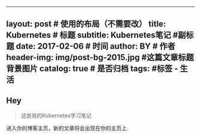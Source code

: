 
---
layout:     post   				    # 使用的布局（不需要改）
title:      Kubernetes 				# 标题 
subtitle:   Kubernetes笔记 #副标题
date:       2017-02-06 				# 时间
author:     BY 						# 作者
header-img: img/post-bg-2015.jpg 	#这篇文章标题背景图片
catalog: true 						# 是否归档
tags:								#标签
    - 生活
---

## Hey
>这是我的Kubernetes学习笔记

进入你的博客主页，新的文章将会出现在你的主页上.
